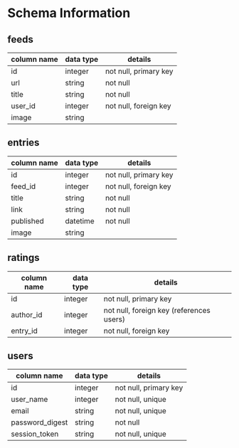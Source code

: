 # Schema Information

## feeds
column name | data type | details
------------|-----------|-----------------------
id          | integer   | not null, primary key
url         | string    | not null
title       | string    | not null
user_id     | integer   | not null, foreign key
image       | string    |

## entries
column name | data type | details
------------|-----------|-----------------------
id          | integer   | not null, primary key
feed_id     | integer   | not null, foreign key
title       | string    | not null
link        | string    | not null
published   | datetime  | not null
image       | string    |

## ratings
column name | data type | details
------------|-----------|-----------------------
id          | integer   | not null, primary key
author_id   | integer   | not null, foreign key (references users)
entry_id    | integer   | not null, foreign key

## users
column name     | data type | details
----------------|-----------|-----------------------
id              | integer   | not null, primary key
user_name       | integer   | not null, unique
email           | string    | not null, unique
password_digest | string    | not null
session_token   | string    | not null, unique
